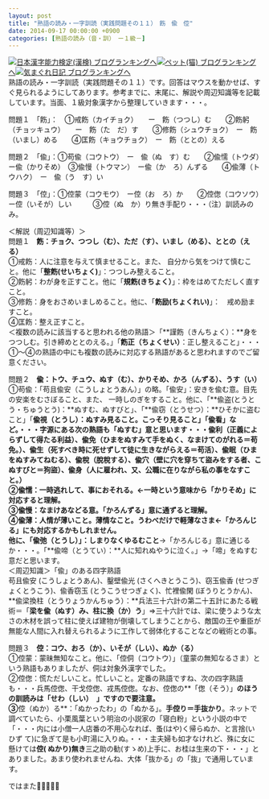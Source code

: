 ```yaml
---
layout: post
title: "熟語の読み・一字訓読（実践問題その１１）　飭　偸　倥"
date: 2014-09-17 00:00:00 +0900
categories: [熟語の読み（音・訓）　ー１級－]
---
```


[![](/syuusyuu9701/assets/images/熟語の読み・一字訓読（実践問題その１１）-飭-偸-倥-br_c_3028_1.gif)](http://blog.with2.net/link.php?1659096:3028 "日本漢字能力検定(漢検) ブログランキングへ")[日本漢字能力検定(漢検) ブログランキングへ](http://blog.with2.net/link.php?1659096:3028)[![](/syuusyuu9701/assets/images/熟語の読み・一字訓読（実践問題その１１）-飭-偸-倥-br_c_1348_1.gif)](http://blog.with2.net/link.php?1659096:1348 "ペット(猫) ブログランキングへ")[ペット(猫) ブログランキングへ](http://blog.with2.net/link.php?1659096:1348)[![](/syuusyuu9701/assets/images/熟語の読み・一字訓読（実践問題その１１）-飭-偸-倥-br_c_9257_1.gif)](http://blog.with2.net/link.php?1659096:9257 "気まぐれ日記 ブログランキングへ")[気まぐれ日記 ブログランキングへ](http://blog.with2.net/link.php?1659096:9257)  
熟語の読み・一字訓読（実践問題その１１）です。回答はマウスを動かせば、すぐ見られるようにしてあります。参考までに、末尾に、解説や周辺知識等を記載しています。当面、１級対象漢字から整理していきます・・・。  
  
問題１　「飭」：　①戒飭（カイチョク）　　ー　飭（つつし）む　　②飭躬（チョッキュウ）　　ー　飭（た　だ）す　　③修飭（シュウチョク）　ー　飭（いまし）める　　④匡飭（キョウチョク）　ー　飭（ととの）える  
  
問題２　「偸」：①苟偸（コウトウ）　ー　偸（ぬ　す）む　　②偸懦（トウダ）　ー偸（かりそめ）　③偸慢（トウマン）　ー偸（か　ろ）んずる　　④偸薄（トウハク）　ー　偸（う　す）い  
  
問題３　「倥」：①倥蒙（コウモウ）　ー倥（お　ろ）か　　②倥偬（コウソウ）　　ー倥（いそが）しい　　　③倥（ぬ　か）り無き手配り・・・（注）訓読みのみ。  
  
＜解説（周辺知識等）＞  
問題１　**飭：チョク、つつし（む）、ただ（す）、いまし（める）、ととの（える）**  
①戒飭：人に注意を与えて慎ませること。また、 自分から気をつけて慎むこと。他に「**整飭(せいちょく)**」：つつしみ整えること。  
②飭躬：わが身を正すこと。他に「**規飭(きちょく）**」：枠をはめてただしく直すこと。  
③修飭：身をおさめいましめること。他に、「**飭励(ちょくれい)**」：　戒め励ますこと。  
④匡飭：整え正すこと。  
＜複数の読みに該当すると思われる他の熟語＞「**謹飭（きんちょく）：**身をつつしむ。引き締めととのえる。」「**飭正（ちょくせい）**：正し整えること」・・・①～④の熟語の中にも複数の読みに対応する熟語があると思われますのでご留意ください。  
  
問題２　**偸：トウ、チュウ、ぬす（む）、かりそめ、かろ（んずる）、うす（い）**   
①苟偸：「苟且偸安（こうしょとうあん）」の略。「偸安」：安きを偸む意。目先の安楽をむさぼること、また、 一時しのぎをすること。他に、「**偸盗(とうとう・ちゅうとう)：**ぬすむ、ぬすびと」、「**偸窃（とうせつ）：**ひそかに盗むこと」「**偸視（とうし）：**ぬすみ見ること。こっそり見ること」「**偸看**」など。・・・字源にある次の熟語も「ぬすむ」意と思います・・・**偸利**（正義によらずして得たる利益）、**偸免**（ひまをぬすみて手をぬく、なまけてのがれる＝苟免。）、**偸生**（死すべき時に死せずして徒に生きながらえる＝苟活）、**偸眠**（ひまをぬすみてねむる）、**偸稅**（脫稅する）、**偸穴**（壁に穴を穿ちて盜みをする者、こぬすびと＝狗盜）、**偸身**（人に雇われ、又、公職に在りながら私の事をなすこと。）  
②偸懦：一時逃れして、事におそれる。←一時という意味から「かりそめ」に対応すると理解。  
③偸慢：なまけあなどる意。「かろんずる」意に通ずると理解。  
④偸薄：人情が薄いこと。薄情なこと。うわべだけで軽薄なさま←「かろんじる」にも対応するかもしれません。  
他に**、「偸弛（とうし）」：しまりなくゆるむこと**→「かろんじる」意に通じるか・・・。「**偸啼（とうてい）：**人に知れぬやうに泣く。」→「啼」をぬすむ意だと思います。  
＜周辺知識＞「偸」のある四字熟語  
苟且偸安 (こうしょとうあん)、鑿壁偸光 (さくへきとうこう)、窃玉偸香 (せつぎょくとうこう)、偸香窃玉 (とうこうせつぎょく)、忙裡偸閑 (ぼうりとうかん)、**偸梁換柱（とうりょうかんちゅう）：**兵法三十六計の第二十五計にあたる戦術＝「**梁を偸（ぬす）み、柱に換（か）う**」⇒三十六計では、梁に使うような太さの木材を誤って柱に使えば建物が倒壊してしまうことから、敵国の王や重臣が無能な人間に入れ替えられるように工作して弱体化することなどの戦術との事。  
  
問題３　**倥：コウ、おろ（か）、いそが（しい）、ぬか（る）**  
①倥蒙：蒙昧無知なこと。他に、「倥侗（コウトウ）」（童蒙の無知なるさま）という熟語もありましたが、侗は対象外漢字でした。  
②倥偬：慌ただしいこと。忙しいこと。定番の熟語ですね、次の四字熟語も・・・兵馬倥偬、干戈倥偬、戎馬倥偬。なお、倥偬の**「偬（そう）」**のほうの訓読みは「**せわ（しい）**　」ですので要注意。  
③**倥（ぬか）る**：「ぬかったわ」の「ぬかる」。**手倥り＝手抜かり**。ネットで調べていたら、小栗風葉という明治の小説家の「寝白粉」という小説の中で「・・・内には小僧一人店番の不用心なれば、蚤(はや)く帰らぬか、と言捨(いひず て)に急ぎて是も小町湯に入りぬ。・・・主夫婦も如才なけれど、殊に女に懸けては**倥( ぬかり)無き**三之助の勧(すゝめ)上手に、お桂は生来の下・・・」とありました。あまり使われませんね、大体「抜かる」の「抜」で通用しています。  
  
ではまた👋👋👋👋👋  